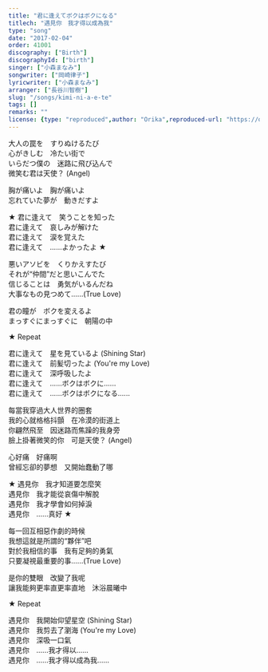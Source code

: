 ```yaml
---
title: "君に逢えてボクはボクになる"
titlech: "遇見你　我才得以成為我"
type: "song"
date: "2017-02-04"
order: 41001
discography: ["Birth"]
discographyId: ["birth"]
singer: ["小森まなみ"]
songwriter: ["岡崎律子"]
lyricwriter: ["小森まなみ"]
arranger: ["長谷川智樹"]
slug: "/songs/kimi-ni-a-e-te"
tags: []
remarks: ""
license: {type: "reproduced",author: "Orika",reproduced-url: "https://orikamushi.netlify.app",reproduced-website: "織歌蟲"}
---
```


大人の罠を　すりぬけるたび   
心がきしむ　冷たい街で   
いらだつ僕の　迷路に飛び込んで   
微笑む君は天使？ (Angel)  
  
胸が痛いよ　胸が痛いよ   
忘れていた夢が　動きだすよ   
  
★ 君に逢えて　笑うことを知った   
君に逢えて　哀しみが解けた   
君に逢えて　涙を覚えた   
君に逢えて　......よかったよ ★   
  
悪いアソビを　くりかえすたび   
それが“仲間”だと思いこんでた   
信じることは　勇気がいるんだね   
大事なもの見つめて......(True Love)   
  
君の瞳が　ボクを変えるよ   
まっすぐにまっすぐに　朝陽の中   
  
★ Repeat  
  
君に逢えて　星を見ているよ (Shining Star)   
君に逢えて　前髪切ったよ (You're my Love)   
君に逢えて　深呼吸したよ   
君に逢えて　......ボクはボクに......   
君に逢えて　......ボクはボクになる......  

<!-- 翻译 -->

每當我穿過大人世界的圈套  
我的心就格格抖顫　在冷漠的街道上  
你翩然飛至　因迷路而焦躁的我身旁　  
臉上掛著微笑的你　可是天使？ (Angel)  
  
心好痛　好痛啊  
曾經忘卻的夢想　又開始蠢動了哪  
  
★ 遇見你　我才知道要怎麼笑  
遇見你　我才能從哀傷中解脫  
遇見你　我才學會如何掉淚  
遇見你　......真好 ★   
  
每一回互相惡作劇的時候  
我想這就是所謂的“夥伴”吧  
對於我相信的事　我有足夠的勇氣  
只要凝視最重要的事......(True Love)   
  
是你的雙眼　改變了我呢   
讓我能夠更率直更率直地　沐浴晨曦中  
  
★ Repeat  
  
遇見你　我開始仰望星空 (Shining Star)  
遇見你　我剪去了瀏海 (You're my Love)  
遇見你　深吸一口氣  
遇見你　......我才得以......   
遇見你　......我才得以成為我......
